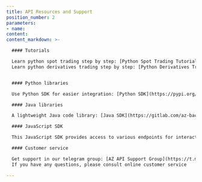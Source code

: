 ```yaml
---
title: API Resources and Support
position_number: 2
parameters:
- name:
content:
content_markdown: >-

  #### Tutorials

  Learn python spot trading step by step: [Python Spot Trading Tutorial](https://github.com/kelvinxue/pyxt/blob/main/examples/spot_guide.ipynb)<br />
  Learn python derivatives trading step by step: [Python Derivatives Trading Tutorial](https://github.com/kelvinxue/pyxt/blob/main/examples/future_guide.ipynb)


  #### Python libraries

  Use Python SDK for easier integration: [Python SDK](https://pypi.org/project/pyxt/)

  #### Java libraries

  A lightweight Java code library: [Java SDK](https://gitlab.com/az-backend/api-java-demo)

  #### JavaScript SDK

  This JavaScript SDK provides access to various endpoints for interacting with the AZ platform: [JavaScript SDK](https://www.npmjs.com/package/xt-open-api)

  #### Customer service

  Get support in our telegram group: [AZ API Support Group](https://t.me/XT_api)<br />
  If you have any questions, please consult online customer service

---
```




